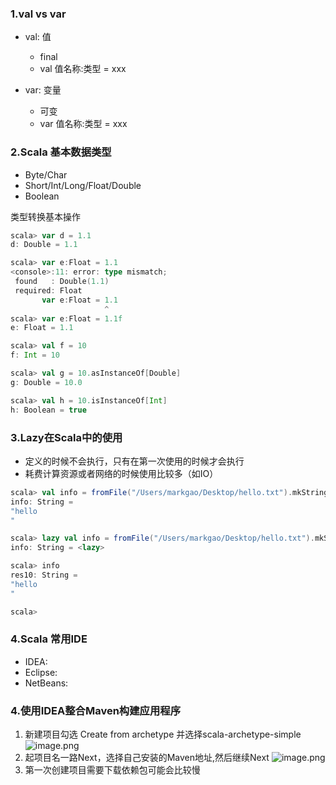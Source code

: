 ### 1.val vs var

- val: 值
    - final
    - val 值名称:类型 = xxx

- var: 变量
    - 可变
    - var 值名称:类型 = xxx
    
    
### 2.Scala 基本数据类型

- Byte/Char
- Short/Int/Long/Float/Double
- Boolean

类型转换基本操作
```scala
scala> var d = 1.1
d: Double = 1.1

scala> var e:Float = 1.1
<console>:11: error: type mismatch;
 found   : Double(1.1)
 required: Float
       var e:Float = 1.1
                     ^
scala> var e:Float = 1.1f
e: Float = 1.1

scala> val f = 10
f: Int = 10

scala> val g = 10.asInstanceOf[Double]
g: Double = 10.0

scala> val h = 10.isInstanceOf[Int]
h: Boolean = true

```

### 3.Lazy在Scala中的使用
- 定义的时候不会执行，只有在第一次使用的时候才会执行
- 耗费计算资源或者网络的时候使用比较多（如IO）

```scala
scala> val info = fromFile("/Users/markgao/Desktop/hello.txt").mkString
info: String =
"hello
"

scala> lazy val info = fromFile("/Users/markgao/Desktop/hello.txt").mkString
info: String = <lazy>

scala> info
res10: String =
"hello
"

scala>
```

### 4.Scala 常用IDE

- IDEA:
- Eclipse:
- NetBeans:

### 4.使用IDEA整合Maven构建应用程序

1. 新建项目勾选 Create from archetype 并选择scala-archetype-simple
![image.png](https://upload-images.jianshu.io/upload_images/7220971-658b8640fb489065.png?imageMogr2/auto-orient/strip%7CimageView2/2/w/1240)
1. 起项目名一路Next，选择自己安装的Maven地址,然后继续Next
![image.png](https://upload-images.jianshu.io/upload_images/7220971-0cdf36b97ce9372c.png?imageMogr2/auto-orient/strip%7CimageView2/2/w/1240)
1. 第一次创建项目需要下载依赖包可能会比较慢



